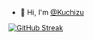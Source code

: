 - 👋 Hi, I'm [@Kuchizu](https://t.me/Kuchizy)

[![GitHub Streak](https://streak-stats.demolab.com?user=Kuchizu&theme=tokyonight&hide_border=true)](https://git.io/streak-stats)
